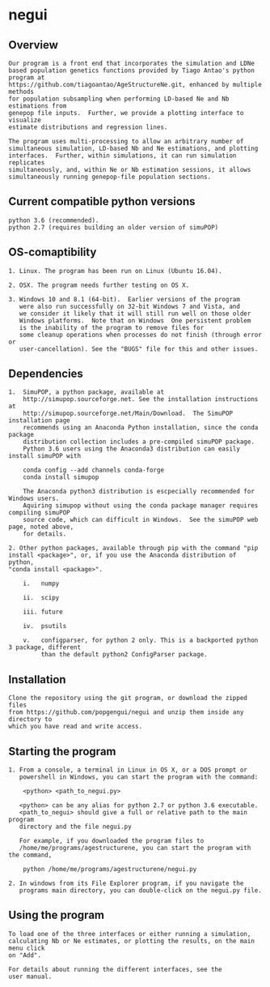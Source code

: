 # negui

Overview
--------

	Our program is a front end that incorporates the simulation and LDNe
	based population genetics functions provided by Tiago Antao's python program at
	https://github.com/tiagoantao/AgeStructureNe.git, enhanced by multiple methods
	for population subsampling when performing LD-based Ne and Nb estimations from
	genepop file inputs.  Further, we provide a plotting interface to visualize
	estimate distributions and regression lines. 

	The program uses multi-processing to allow an arbitrary number of
	simultaneous simulation, LD-based Nb and Ne estimations, and plotting
	interfaces.  Further, within simulations, it can run simulation replicates
	simultaneously, and, within Ne or Nb estimation sessions, it allows
	simultaneously running genepop-file population sections. 

Current compatible python versions
----------------------------------
	python 3.6 (recommended).
	python 2.7 (requires building an older version of simuPOP)

OS-comaptibility
-----------------
	1. Linux. The program has been run on Linux (Ubuntu 16.04).

	2. OSX. The program needs further testing on OS X.

	3. Windows 10 and 8.1 (64-bit).  Earlier versions of the program
	   were also run successfully on 32-bit Windows 7 and Vista, and
	   we consider it likely that it will still run well on those older
	   Windows platforms.  Note that on Windows  One persistent problem 
	   is the inability of the program to remove files for
	   some cleanup operations when processes do not finish (through error or
	   user-cancellation). See the "BUGS" file for this and other issues.

Dependencies
------------
	1.  SimuPOP, a python package, available at
	    http://simupop.sourceforge.net. See the installation instructions at
	    http://simupop.sourceforge.net/Main/Download.  The SimuPOP installation page
	    recommends using an Anaconda Python installation, since the conda package
	    distribution collection includes a pre-compiled simuPOP package.   
	    Python 3.6 users using the Anaconda3 distribution can easily install simuPOP with 

		conda config --add channels conda-forge
		conda install simupop
		
	    The Anaconda python3 distribution is escpecially recommended for Windows users.
	    Aquiring simupop without using the conda package manager requires compiling simuPOP 
	    source code, which can difficult in Windows.  See the simuPOP web page, noted above, 
	    for details.
		
	2. Other python packages, available through pip with the command "pip
	install <package>", or, if you use the Anaconda distribution of python,
	"conda install <package>".
				
		i.   numpy	

		ii.  scipy
		
		iii. future

		iv.  psutils
		
		v.   configparser, for python 2 only. This is a backported python 3 package, different 
		     than the default python2 ConfigParser package. 

Installation  
------------

	Clone the repository using the git program, or download the zipped files
	from https://github.com/popgengui/negui and unzip them inside any directory to
	which you have read and write access.

Starting the program
--------------------

	1. From a console, a terminal in Linux in OS X, or a DOS prompt or
	   powershell in Windows, you can start the program with the command:
		
		<python> <path_to_negui.py>

	   <python> can be any alias for python 2.7 or python 3.6 executable.
	   <path_to_negui> should give a full or relative path to the main program
	   directory and the file negui.py

	   For example, if you downloaded the program files to
	   /home/me/programs/agestructurene, you can start the program with the command,

		python /home/me/programs/agestructurene/negui.py
		
	2. In windows from its File Explorer program, if you navigate the
	   programs main directory, you can double-click on the negui.py file.

Using the program	
-----------------
	To load one of the three interfaces or either running a simulation,
	calculating Nb or Ne estimates, or plotting the results, on the main menu click
	on "Add".  

	For details about running the different interfaces, see the
	user manual.
